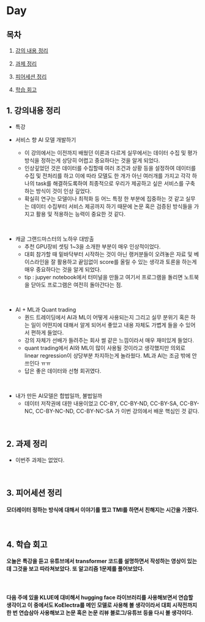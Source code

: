 <!--
구조
*
    *
        * <br>
            &nbsp; - &nbsp; <br>
                &nbsp;&nbsp;&nbsp;&nbsp; ‣ &nbsp; <br>
                    &nbsp;&nbsp;&nbsp;&nbsp;&nbsp;&nbsp;&nbsp;&nbsp; * &nbsp; <br>
-->

# Day 

## 목차 

1. [강의 내용 정리](#1-강의-내용-정리)

2. [과제 정리](#2-과제-정리)

3. [피어세션 정리](#3-피어세션-정리)

4. [학습 회고](#4-학습-회고)

## 1. 강의내용 정리

* 특강

* 서비스 향 AI 모델 개발하기 
    * 이 강의에서는 이전까지 배웠던 이론과 다르게 실무에서는 데이터 수집 및 평가방식을 정하는게 상당히 어렵고 중요하다는 것을 알게 되었다.
    * 인상깊었던 것은 데이터를 수집할때 여러 조건과 상황 등을 설정하여 데이터를 수집 및 전처리를 하고 이에 따라 모델도 한 개가 아닌 여러개를 가지고 각각 하나의 task를 해결하도록하여 최종적으로 우리가 제공하고 싶은 서비스를 구축하는 방식이 것이 인상 깊었다.
    * 확실히 연구는 모델이나 최적화 등 어느 특정 한 부분에 집중하는 것 같고 실무는 데이터 수집부터 서비스 제공까지 하기 때문에 논문 혹은 검증된 방식들을 가지고 활용 및 적용하는 능력이 중요한 것 같다.
<br>

* 캐글 그랜드마스터의 노하우 대방출
    * 추천 GPU장비 셋팅 1~3을 소개한 부분이 매우 인상적이었다.
    * 대회 참가할 때 밑바닥부터 시작하는 것이 아닌 랭커분들이 오려놓은 자료 및 베이스라인을 잘 활용하고 끝임없이 score를 올릴 수 있는 생각과 토론을 하는게 매우 중요하다는 것을 알게 되었다.
    * tip : jupyer notebook에서 터미널을 만들고 여기서 프로그램을 돌리면 노트북을 닫아도 프로그램은 여전히 돌아간다는 점.
<br>

* AI + ML과 Quant trading
    * 퀀드 트레이딩에서 AI과 ML이 어떻게 사용되는지 그리고 실무 분위기 혹은 하는 일이 어떤지에 대해서 알게 되어서 좋았고 내용 자체도 가볍게 들을 수 있어서 편하게 들었다.
    * 강의 자체가 선배가 들려주는 회사 썰 같은 느낌이라서 매우 재미있게 들었다.
    * quant trading에서 AI와 ML이 많이 사용될 것이라고 생각했지만 의외로 linear regression이 상당부분 차지하는게 놀라웠다. ML과 AI는 조금 밖에 안 쓰인다 ㅠㅠ
    * 답은 좋은 데이터와 선형 회귀였다.
<br>

* 내가 만든 AI모델은 합법일까, 불법일까
    * 데이터 저작권에 대한 내용이었고 CC-BY, CC-BY-ND, CC-BY-SA, CC-BY-NC, CC-BY-NC-ND, CC-BY-NC-SA 가 이번 강의에서 배운 핵심인 것 같다.

<br>

## 2. 과제 정리

* 이번주 과제는 없었다.

<br>

## 3. 피어세션 정리

#### 모더레이터 정하는 방식에 대해서 이야기를 했고 TMI를 하면서 친해지는 시간을 가졌다.

<br>

## 4. 학습 회고

#### 오늘은 특강을 듣고 유튜브에서 transformer 코드를 설명하면서 작성하는 영상이 있는데 그것을 보고 따라쳐보았다. 또 알고리즘 1문제를 풀어보았다.

<br>

#### 다음 주에 있을 KLUE에 대비해서 hugging face 라이브러리를 사용해보면서 연습할 생각이고 이 중에서도 KoElectra를 메인 모델로 사용해 볼 생각이라서 대회 시작전까지 한 번 연습삼아 사용해보고 논문 혹은 논문 리뷰 블로그/유튜브 등을 다시 볼 생각이다.

<br>